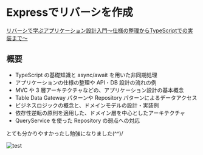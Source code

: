 # Expressでリバーシを作成

[リバーシで学ぶアプリケーション設計入門〜仕様の整理からTypeScriptでの実装まで〜](https://www.udemy.com/course/learning-application-architecture-with-reversi/)

## 概要
- TypeScript の基礎知識と async/await を用いた非同期処理
- アプリケーションの仕様の整理や API・DB 設計の流れの例
- MVC や 3 層アーキテクチャなどの、アプリケーション設計の基本概念
- Table Data Gateway パターンや Repository パターンによるデータアクセス
- ビジネスロジックの概念と、ドメインモデルの設計・実装例
- 依存性逆転の原則を適用した、ドメイン層を中心としたアーキテクチャ
- QueryService を使った Repository の弱点への対応

とても分かりやすかったし勉強になりました(^^)/

![test](https://github.com/naitoyuma7110/TypescriptExpress/assets/128150297/6745a062-ac76-4610-8fcf-76cfa63feaf9)
